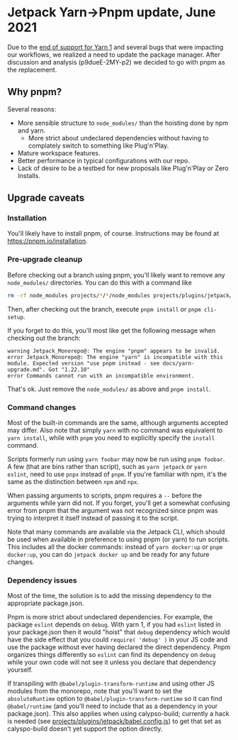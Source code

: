 # Jetpack Yarn→Pnpm update, June 2021

Due to the [end of support for Yarn 1] and several bugs that were impacting our workflows, we realized a need to update the package manager.
After discussion and analysis (p9dueE-2MY-p2) we decided to go with pnpm as the replacement.

## Why pnpm?

Several reasons:

* More sensible structure to `node_modules/` than the hoisting done by npm and yarn.
  * More strict about undeclared dependencies without having to complately switch to something like Plug'n'Play.
* Mature workspace features.
* Better performance in typical configurations with our repo.
* Lack of desire to be a testbed for new proposals like Plug'n'Play or Zero Installs.

## Upgrade caveats

### Installation

You'll likely have to install pnpm, of course. Instructions may be found at https://pnpm.io/installation.

### Pre-upgrade cleanup

Before checking out a branch using pnpm, you'll likely want to remove any `node_modules/` directories. You can do this with a command like
```bash
rm -rf node_modules projects/*/*/node_modules projects/plugins/jetpack/tests/e2e/node_modules tools/cli/node_modules
```
Then, after checking out the branch, execute `pnpm install` or `pnpm cli-setup`.

If you forget to do this, you'll most like get the following message when checking out the branch:
```
warning Jetpack_Monorepo@: The engine "pnpm" appears to be invalid.
error Jetpack_Monorepo@: The engine "yarn" is incompatible with this module. Expected version "use pnpm instead - see docs/yarn-upgrade.md". Got "1.22.10"
error Commands cannot run with an incompatible environment.
```
That's ok. Just remove the `node_modules/` as above and `pnpm install`.

### Command changes

Most of the built-in commands are the same, although arguments accepted may differ. Also note that simply `yarn` with no command was equivalent to `yarn install`,
while with `pnpm` you need to explicitly specify the `install` command.

Scripts formerly run using `yarn foobar` may now be run using `pnpm foobar`. A few (that are bins rather than script), such as `yarn jetpack` or `yarn eslint`,
need to use `pnpx` instead of `pnpm`. If you're familiar with npm, it's the same as the distinction between `npm` and `npx`.

When passing arguments to scripts, pnpm requires a `--` before the arguments while yarn did not. If you forget, you'll get a somewhat confusing error from pnpm
that the argument was not recognized since pnpm was trying to interpret it itself instead of passing it to the script.

Note that many commands are available via the Jetpack CLI, which should be used when available in preference to using pnpm (or yarn) to run scripts.
This includes all the docker commands: instead of `yarn docker:up` or `pnpm docker:up`, you can do `jetpack docker up` and be ready for any future changes.

### Dependency issues

Most of the time, the solution is to add the missing dependency to the appropriate package.json.

Pnpm is more strict about undeclared dependencies. For example, the package `eslint` depends on `debug`. With yarn 1, if you had `eslint` listed in
your package.json then it would "hoist" that `debug` dependency which would have the side effect that you could `require( 'debug' )` in your JS code
and use the package without ever having declared the direct dependency. Pnpm organizes things differently so `eslint` can find its dependency on `debug`
while your own code will not see it unless you declare that dependency yourself.

If transpiling with `@babel/plugin-transform-runtime` and using other JS modules from the monorepo, note that you'll want to set the `absoluteRuntime` option
to `@babel/plugin-transform-runtime` so it can find `@babel/runtime` (and you'll need to include that as a dependency in your package.json). This also applies
when using calypso-build; currently a hack is needed (see [projects/plugins/jetpack/babel.config.js]) to get that set as calyspo-build doesn't yet support the
option directly.


[end of support for Yarn 1]: https://github.com/yarnpkg/yarn/compare/977943e%5E..14bcd15#diff-185833cb26d7ac66a4d39042fd576a820c2c2c6d05ad18973bb9c7dce77267c5R29-R32
[projects/plugins/jetpack/babel.config.js]: ../projects/plugins/jetpack/babel.config.js
